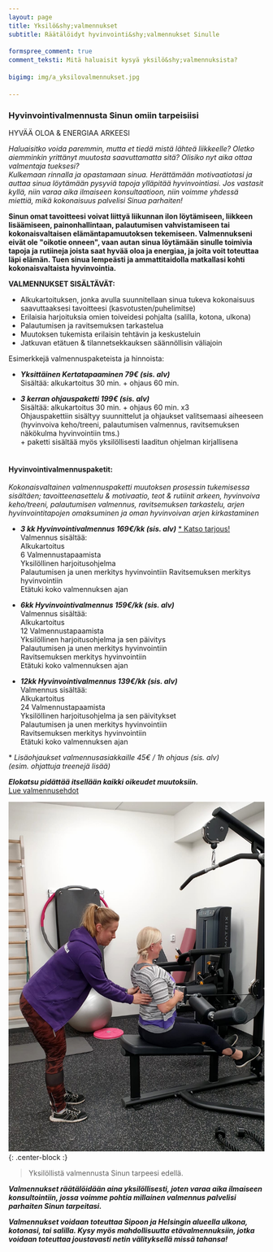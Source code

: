 ```yaml
---
layout: page
title: Yksilö&shy;valmennukset
subtitle: Räätälöidyt hyvinvointi&shy;valmennukset Sinulle

formspree_comment: true
comment_teksti: Mitä haluaisit kysyä yksilö&shy;valmennuksista?

bigimg: img/a_yksilovalmennukset.jpg

---
```

### Hyvinvointivalmennusta Sinun omiin tarpeisiisi
<p></p>
<p class="otsikkolistapalkki">HYVÄÄ OLOA & ENERGIAA ARKEESI</p>

*Haluaisitko voida paremmin, mutta et tiedä mistä lähteä liikkeelle? Oletko aiemminkin yrittänyt muutosta saavuttamatta sitä? Olisiko nyt aika ottaa valmentaja tueksesi?  
Kulkemaan rinnalla ja opastamaan sinua. Herättämään motivaatiotasi ja auttaa sinua löytämään pysyviä tapoja ylläpitää hyvinvointiasi. Jos vastasit kyllä, niin varaa aika ilmaiseen konsultaatioon, niin voimme yhdessä miettiä, mikä kokonaisuus palvelisi Sinua parhaiten!*

**Sinun omat tavoitteesi voivat liittyä liikunnan ilon löytämiseen, liikkeen lisäämiseen, painonhallintaan, palautumisen vahvistamiseen tai kokonaisvaltaisen elämäntapamuutoksen tekemiseen. Valmennukseni eivät ole "oikotie onneen", vaan autan sinua löytämään sinulle toimivia tapoja ja rutiineja joista saat hyvää oloa ja energiaa, ja joita voit toteuttaa läpi elämän. Tuen sinua lempeästi ja ammattitaidolla matkallasi kohti kokonaisvaltaista hyvinvointia.**

**VALMENNUKSET SISÄLTÄVÄT:**  
- Alkukartoituksen, jonka avulla suunnitellaan sinua tukeva kokonaisuus saavuttaaksesi tavoitteesi (kasvotusten/puhelimitse) 
- Erilaisia harjoituksia omien toiveidesi pohjalta (salilla, kotona, ulkona)  
- Palautumisen ja ravitsemuksen tarkastelua  
- Muutoksen tukemista erilaisin tehtävin ja keskusteluin  
- Jatkuvan etätuen & tilannetsekkauksen säännöllisin väliajoin

Esimerkkejä valmennuspaketeista ja hinnoista:

- ***Yksittäinen Kertatapaaminen 79€ (sis. alv)***  
Sisältää: alkukartoitus 30 min. + ohjaus 60 min.

- ***3 kerran ohjauspaketti 199€ (sis. alv)***  
Sisältää: alkukartoitus 30 min. + ohjaus 60 min. x3  
Ohjauspakettiin sisältyy suunnittelut ja ohjaukset valitsemaasi aiheeseen (hyvinvoiva keho/treeni, palautumisen valmennus, ravitsemuksen näkökulma hyvinvointiin tms.)  
\+ paketti sisältää myös yksilöllisesti laaditun ohjelman kirjallisena
<br/><br/>

#### Hyvinvointivalmennuspaketit:

*Kokonaisvaltainen valmennuspaketti muutoksen prosessin tukemisessa sisältäen; tavoitteenasettelu & motivaatio, teot &
rutiinit arkeen, hyvinvoiva keho/treeni, palautumisen valmennus, ravitsemuksen tarkastelu, arjen hyvinvointitapojen
omaksuminen ja oman hyvinvoivan arjen kirkastaminen*

- ***3 kk Hyvinvointivalmennus 169€/kk (sis. alv)*** [* Katso tarjous!](/syksy2020#Yksilöllinen-hyvinvointivalmennus)  
Valmennus sisältää:  
Alkukartoitus  
6 Valmennustapaamista  
Yksilöllinen harjoitusohjelma  
Palautumisen ja unen merkitys hyvinvointiin 
Ravitsemuksen merkitys hyvinvointiin  
Etätuki koko valmennuksen ajan  

- ***6kk Hyvinvointivalmennus 159€/kk (sis. alv)***  
Valmennus sisältää:  
Alkukartoitus  
12 Valmennustapaamista  
Yksilöllinen harjoitusohjelma ja sen päivitys  
Palautumisen ja unen merkitys hyvinvointiin  
Ravitsemuksen merkitys hyvinvointiin  
Etätuki koko valmennuksen ajan  

- ***12kk Hyvinvointivalmennus 139€/kk (sis. alv)***  
Valmennus sisältää:  
Alkukartoitus  
24 Valmennustapaamista  
Yksilöllinen harjoitusohjelma ja sen päivitykset  
Palautumisen ja unen merkitys hyvinvointiin  
Ravitsemuksen merkitys hyvinvointiin  
Etätuki koko valmennuksen ajan  


\* _Lisäohjaukset valmennusasiakkaille 45€ / 1h ohjaus (sis. alv)   
(esim. ohjattuja treenejä lisää)_

***Elokatsu pidättää itsellään kaikki oikeudet muutoksiin.***  
[Lue valmennusehdot](/valmennusehdot)  


![yksilovalmennus](/img/yksilovalmennus_1.jpg "Yksilövalmennus"){: .center-block :}

> Yksilöllistä valmennusta Sinun tarpeesi edellä.


***Valmennukset räätälöidään aina yksilöllisesti, joten varaa aika ilmaiseen konsultointiin, jossa voimme pohtia millainen valmennus palvelisi parhaiten Sinun tarpeitasi.***

***Valmennukset voidaan toteuttaa Sipoon ja Helsingin alueella ulkona, kotonasi, tai salilla. Kysy myös mahdollisuutta etävalmennuksiin, jotka voidaan toteuttaa joustavasti netin välityksellä missä tahansa!***